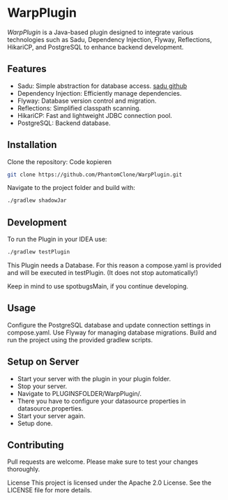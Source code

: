 # WarpPlugin
*WarpPlugin* is a Java-based plugin designed to integrate various technologies such as Sadu, Dependency Injection, Flyway, Reflections, HikariCP, and PostgreSQL to enhance backend development.

## Features
- Sadu: Simple abstraction for database access. [sadu github](https://github.com/rainbowdashlabs/sadu)
- Dependency Injection: Efficiently manage dependencies.
- Flyway: Database version control and migration.
- Reflections: Simplified classpath scanning.
- HikariCP: Fast and lightweight JDBC connection pool.
- PostgreSQL: Backend database.

## Installation
Clone the repository:
Code kopieren
```bash
git clone https://github.com/PhantomClone/WarpPlugin.git
```
Navigate to the project folder and build with:
```bash
./gradlew shadowJar
```

## Development
To run the Plugin in your IDEA use:
```bash
./gradlew testPlugin
```
This Plugin needs a Database. For this reason a compose.yaml is provided and will be executed in testPlugin.
(It does not stop automatically!)

Keep in mind to use spotbugsMain, if you continue developing.

## Usage
Configure the PostgreSQL database and update connection settings in compose.yaml.
Use Flyway for managing database migrations.
Build and run the project using the provided gradlew scripts.

## Setup on Server
- Start your server with the plugin in your plugin folder.
- Stop your server.
- Navigate to PLUGINSFOLDER/WarpPlugin/.
- There you have to configure your datasource properties in datasource.properties.
- Start your server again.
- Setup done.

## Contributing
Pull requests are welcome. Please make sure to test your changes thoroughly.

License
This project is licensed under the Apache 2.0 License. See the LICENSE file for more details.